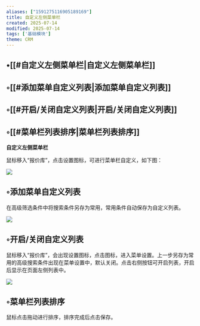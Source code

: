```yaml
---
aliases: ["1591275116905189169"]
title: 自定义左侧菜单栏
created: 2025-07-14
modified: 2025-07-14
tags: ['基础模块']
theme: CRM
---
```


## •[[#自定义左侧菜单栏|自定义左侧菜单栏]]

## ◦[[#添加菜单自定义列表|添加菜单自定义列表]]

## ◦[[#开启/关闭自定义列表|开启/关闭自定义列表]]

## ◦[[#菜单栏列表排序|菜单栏列表排序]]

**自定义左侧菜单栏**

鼠标移入“报价库”，点击设置图标，可进行菜单栏自定义，如下图：

![](https://myhelpdoc.oss-cn-heyuan.aliyuncs.com/mdimages/4f01469e8b3ec476400d5f99b713fb41.jpg)

## ◦添加菜单自定义列表

在高级筛选条件中将搜索条件另存为常用，常用条件自动保存为自定义列表。

![](https://myhelpdoc.oss-cn-heyuan.aliyuncs.com/mdimages/481890f59130cad08d68a304fc7002cc.jpg)

## ◦开启/关闭自定义列表

鼠标移入“报价库”，会出现设置图标，点击图标，进入菜单设置。上一步另存为常用的高级搜索条件出现在菜单设置中，默认关闭。点击右侧按钮可开启列表，开启后显示在页面左侧列表中。

![](https://myhelpdoc.oss-cn-heyuan.aliyuncs.com/mdimages/8cb279772c4bb78c6b3ab0191e7f1e75.jpg)

## ◦菜单栏列表排序

鼠标点击拖动进行排序，排序完成后点击保存。


